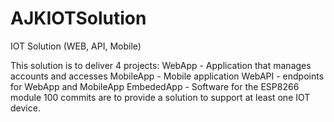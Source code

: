 # AJKIOTSolution
IOT Solution (WEB, API, Mobile)

This solution is to deliver 4 projects:
WebApp - Application that manages accounts and accesses 
MobileApp - Mobile application
WebAPI - endpoints for WebApp and MobileApp
EmbededApp - Software for the ESP8266 module
100 commits are to provide a solution to support at least one IOT device.
